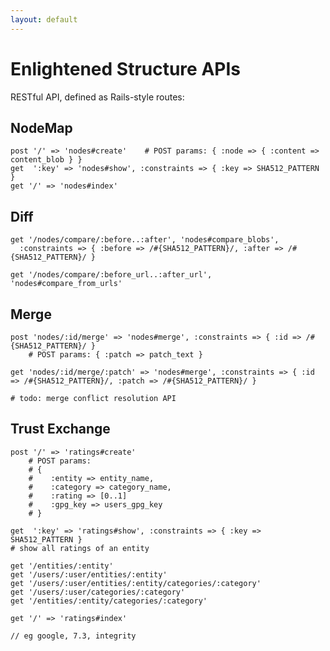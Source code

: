 ```yaml
---
layout: default
---
```


Enlightened Structure APIs
==========================

RESTful API, defined as Rails-style routes:

NodeMap
-------

    post '/' => 'nodes#create'    # POST params: { :node => { :content => content_blob } }
    get  ':key' => 'nodes#show', :constraints => { :key => SHA512_PATTERN }
    get '/' => 'nodes#index'

Diff
----

    get '/nodes/compare/:before..:after', 'nodes#compare_blobs',
      :constraints => { :before => /#{SHA512_PATTERN}/, :after => /#{SHA512_PATTERN}/ }

    get '/nodes/compare/:before_url..:after_url', 'nodes#compare_from_urls'

Merge
-----
    
    post 'nodes/:id/merge' => 'nodes#merge', :constraints => { :id => /#{SHA512_PATTERN}/ }
        # POST params: { :patch => patch_text }

    get 'nodes/:id/merge/:patch' => 'nodes#merge', :constraints => { :id => /#{SHA512_PATTERN}/, :patch => /#{SHA512_PATTERN}/ }

    # todo: merge conflict resolution API
    
Trust Exchange
--------------

    post '/' => 'ratings#create'  
        # POST params: 
        # { 
        #    :entity => entity_name, 
        #    :category => category_name, 
        #    :rating => [0..1] 
        #    :gpg_key => users_gpg_key
        # } 

    get  ':key' => 'ratings#show', :constraints => { :key => SHA512_PATTERN }
    # show all ratings of an entity
    
    get '/entities/:entity'
    get '/users/:user/entities/:entity'
    get '/users/:user/entities/:entity/categories/:category'
    get '/users/:user/categories/:category'
    get '/entities/:entity/categories/:category'
    
    get '/' => 'ratings#index'

    // eg google, 7.3, integrity
    
